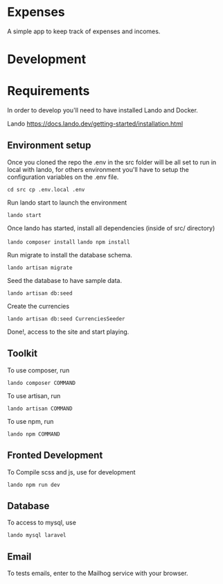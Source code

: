 # Expenses

A simple app to keep track of expenses and incomes.

# Development

# Requirements

In order to develop you'll need to have installed Lando and Docker.

  Lando https://docs.lando.dev/getting-started/installation.html

## Environment setup

Once you cloned the repo the .env in the src folder will be all set 
to run in local with lando, for others environment you'll have 
to setup the configuration variables on the .env file.

`
cd src
cp .env.local .env
`

Run lando start to launch the environment 

`lando start`

Once lando has started, install all dependencies (inside of src/ directory)

`lando composer install`
`lando npm install`

Run migrate to install the database schema.

`lando artisan migrate`

Seed the database to have sample data.

`lando artisan db:seed`

Create the currencies

`lando artisan db:seed CurrenciesSeeder`

Done!, access to the site and start playing.

## Toolkit

To use composer, run

`lando composer COMMAND` 

To use artisan, run

`lando artisan COMMAND`

To use npm, run 

`lando npm COMMAND`

## Fronted Development

To Compile scss and js, use for development

`lando npm run dev`

## Database

To access to mysql, use

`lando mysql laravel`

## Email

To tests emails, enter to the Mailhog service with your browser.